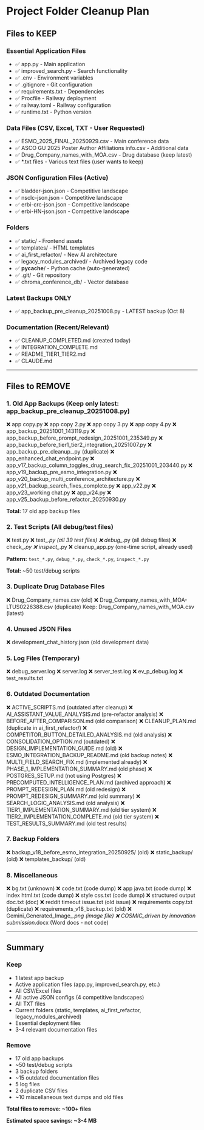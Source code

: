 # Project Folder Cleanup Plan

## Files to KEEP

### Essential Application Files
- ✅ app.py - Main application
- ✅ improved_search.py - Search functionality
- ✅ .env - Environment variables
- ✅ .gitignore - Git configuration
- ✅ requirements.txt - Dependencies
- ✅ Procfile - Railway deployment
- ✅ railway.toml - Railway configuration
- ✅ runtime.txt - Python version

### Data Files (CSV, Excel, TXT - User Requested)
- ✅ ESMO_2025_FINAL_20250929.csv - Main conference data
- ✅ ASCO GU 2025 Poster Author Affiliations info.csv - Additional data
- ✅ Drug_Company_names_with_MOA.csv - Drug database (keep latest)
- ✅ *.txt files - Various text files (user wants to keep)

### JSON Configuration Files (Active)
- ✅ bladder-json.json - Competitive landscape
- ✅ nsclc-json.json - Competitive landscape
- ✅ erbi-crc-json.json - Competitive landscape
- ✅ erbi-HN-json.json - Competitive landscape

### Folders
- ✅ static/ - Frontend assets
- ✅ templates/ - HTML templates
- ✅ ai_first_refactor/ - New AI architecture
- ✅ legacy_modules_archived/ - Archived legacy code
- ✅ __pycache__/ - Python cache (auto-generated)
- ✅ .git/ - Git repository
- ✅ chroma_conference_db/ - Vector database

### Latest Backups ONLY
- ✅ app_backup_pre_cleanup_20251008.py - LATEST backup (Oct 8)

### Documentation (Recent/Relevant)
- ✅ CLEANUP_COMPLETED.md (created today)
- ✅ INTEGRATION_COMPLETE.md
- ✅ README_TIER1_TIER2.md
- ✅ CLAUDE.md

---

## Files to REMOVE

### 1. Old App Backups (Keep only latest: app_backup_pre_cleanup_20251008.py)
❌ app copy.py
❌ app copy 2.py
❌ app copy 3.py
❌ app copy 4.py
❌ app_backup_20251001_143119.py
❌ app_backup_before_prompt_redesign_20251001_235349.py
❌ app_backup_before_tier1_tier2_integration_20251007.py
❌ app_backup_pre_cleanup_.py (duplicate)
❌ app_enhanced_chat_endpoint.py
❌ app_v17_backup_column_toggles_drug_search_fix_20251001_203440.py
❌ app_v19_backup_pre_esmo_integration.py
❌ app_v20_backup_multi_conference_architecture.py
❌ app_v21_backup_search_fixes_complete.py
❌ app_v22.py
❌ app_v23_working chat.py
❌ app_v24.py
❌ app_v25_backup_before_refactor_20250930.py

**Total:** 17 old app backup files

### 2. Test Scripts (All debug/test files)
❌ test.py
❌ test_*.py (all 39 test files)
❌ debug_*.py (all debug files)
❌ check_*.py
❌ inspect_*.py
❌ cleanup_app.py (one-time script, already used)

**Pattern:** `test_*.py`, `debug_*.py`, `check_*.py`, `inspect_*.py`

**Total:** ~50 test/debug scripts

### 3. Duplicate Drug Database Files
❌ Drug_Company_names.csv (old)
❌ Drug_Company_names_with_MOA-LTUS0226388.csv (duplicate)
Keep: Drug_Company_names_with_MOA.csv (latest)

### 4. Unused JSON Files
❌ development_chat_history.json (old development data)

### 5. Log Files (Temporary)
❌ debug_server.log
❌ server.log
❌ server_test.log
❌ ev_p_debug.log
❌ test_results.txt

### 6. Outdated Documentation
❌ ACTIVE_SCRIPTS.md (outdated after cleanup)
❌ AI_ASSISTANT_VALUE_ANALYSIS.md (pre-refactor analysis)
❌ BEFORE_AFTER_COMPARISON.md (old comparison)
❌ CLEANUP_PLAN.md (duplicate in ai_first_refactor/)
❌ COMPETITOR_BUTTON_DETAILED_ANALYSIS.md (old analysis)
❌ CONSOLIDATION_OPTION.md (outdated)
❌ DESIGN_IMPLEMENTATION_GUIDE.md (old)
❌ ESMO_INTEGRATION_BACKUP_README.md (old backup notes)
❌ MULTI_FIELD_SEARCH_FIX.md (implemented already)
❌ PHASE_1_IMPLEMENTATION_SUMMARY.md (old phase)
❌ POSTGRES_SETUP.md (not using Postgres)
❌ PRECOMPUTED_INTELLIGENCE_PLAN.md (archived approach)
❌ PROMPT_REDESIGN_PLAN.md (old redesign)
❌ PROMPT_REDESIGN_SUMMARY.md (old summary)
❌ SEARCH_LOGIC_ANALYSIS.md (old analysis)
❌ TIER1_IMPLEMENTATION_SUMMARY.md (old tier system)
❌ TIER2_IMPLEMENTATION_COMPLETE.md (old tier system)
❌ TEST_RESULTS_SUMMARY.md (old test results)

### 7. Backup Folders
❌ backup_v18_before_esmo_integration_20250925/ (old)
❌ static_backup/ (old)
❌ templates_backup/ (old)

### 8. Miscellaneous
❌ bg.txt (unknown)
❌ code.txt (code dump)
❌ app java.txt (code dump)
❌ index html.txt (code dump)
❌ style css.txt (code dump)
❌ structured output doc.txt (doc)
❌ reddit timeout issue.txt (old issue)
❌ requirements copy.txt (duplicate)
❌ requirements_v18_backup.txt (old)
❌ Gemini_Generated_Image_*.png (image file)
❌ COSMIC_driven by innovation submission*.docx (Word docs - not code)

---

## Summary

### Keep
- 1 latest app backup
- Active application files (app.py, improved_search.py, etc.)
- All CSV/Excel files
- All active JSON configs (4 competitive landscapes)
- All TXT files
- Current folders (static, templates, ai_first_refactor, legacy_modules_archived)
- Essential deployment files
- 3-4 relevant documentation files

### Remove
- 17 old app backups
- ~50 test/debug scripts
- 3 backup folders
- ~15 outdated documentation files
- 5 log files
- 2 duplicate CSV files
- ~10 miscellaneous text dumps and old files

**Total files to remove: ~100+ files**

**Estimated space savings: ~3-4 MB**
